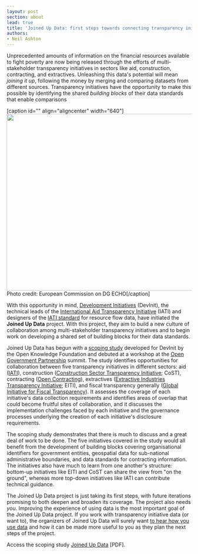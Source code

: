 ```yaml
---
layout: post
section: about
lead: true
title: 'Joined Up Data: first steps towards connecting transparency initiatives'
authors:
- Neil Ashton
---
```

<!--magazine.image = http://farm4.staticflickr.com/3755/9704493341_71201c2884_z.jpg -->

Unprecedented amounts of information on the financial resources available to fight poverty are now being released through the efforts of multi-stakeholder transparency initiatives in sectors like aid, construction, contracting, and extractives. Unleashing this data's potential will mean *joining it up*, following the money by merging and comparing datasets from different sources. Transparency initiatives have the opportunity to make this possible by identifying the shared *building blocks* of their data standards that enable comparisons

[caption id="" align="aligncenter" width="640"]<a href="http://www.flickr.com/photos/69583224@N05/9704493341/"><img src="http://farm4.staticflickr.com/3755/9704493341_71201c2884_z.jpg" alt="" width="640" height="480" /></a> Photo credit: European Commission on DG ECHO[/caption]

With this opportunity in mind, [Development Initiatives][1] (DevInit), the technical leads of the [International Aid Transparency Initiative][2] (IATI) and designers of the [IATI standard][3] for resource flow data, have initiated the **Joined Up Data** project. With this project, they aim to build a new culture of collaboration among multi-stakeholder transparency initiatives and to begin work on developing a shared set of building blocks for their data standards.

Joined Up Data has begun with a [scoping study][4] developed for DevInit by the Open Knowledge Foundation and debuted at a workshop at the [Open Government Partnership][5] summit. The study identifies opportunities for collaboration between five transparency initiatives in different sectors: aid ([IATI][6]), construction ([Construction Sector Transparency Initiative][7]; CoST), contracting ([Open Contracting][8]), extractives ([Extractive Industries Transparency Initiative][9]; EITI), and fiscal transparency generally ([Global Initiative for Fiscal Transparency][10]). It assesses the coverage of each initiative's data collection requirements and identifies areas of overlap that could become fruitful sites of collaboration, and it discusses the implementation challenges faced by each initiative and the governance processes underlying the creation of each initiative's disclosure requirements.

The scoping study demonstrates that there is much to discuss and a great deal of work to be done. The five initiatives covered in the study would all benefit from the development of building blocks covering organisational identifiers for government entities, geospatial data for sub-national administrative boundaries, and data standards for contracting information. The initiatives also have much to learn from one another's structure: bottom-up initiatives like EITI and CoST can share the view from "on the ground", whereas more top-down initiatives like IATI can contribute technical guidance.

The Joined Up Data project is just taking its first steps, with future iterations promising to both deepen and broaden its coverage. The project also needs *you*. Improving the experience of using data is the most important goal of the Joined Up Data project. If you work with transparency initiative data (or want to), the organizers of Joined Up Data will surely want <a href="http://lists.okfn.org/mailman/listinfo/openspending">to hear how you use data</a> and how it can be made more useful to you as they plan the next steps of the project.

Access the scoping study <a href="http://devinit.org/wp-content/uploads/2013/11/JUD-scoping-study-final1.pdf">Joined Up Data</a> [PDF].

[1]: http://devinit.org
[2]: http://www.aidtransparency.net
[3]: http://iatistandard.org
[4]: http://devinit.org/report/joined-data-building-blocks-common-standards/
[5]: http://www.opengovpartnership.org
[6]: http://www.aidtransparency.net
[7]: http://constructiontransparency.org
[8]: http://open-contracting.org
[9]: http://eiti.org
[10]: http://fiscaltransparency.net

